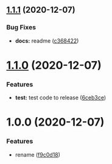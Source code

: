 ## [1.1.1](https://github.com/cm-workspace/locale/compare/v1.1.0...v1.1.1) (2020-12-07)


### Bug Fixes

* **docs:** readme ([c368422](https://github.com/cm-workspace/locale/commit/c3684228769eb451d9c997b25ed39d3ed23707de))

# [1.1.0](https://github.com/cm-workspace/locale/compare/v1.0.0...v1.1.0) (2020-12-07)


### Features

* **test:** test code to release ([6ceb3ce](https://github.com/cm-workspace/locale/commit/6ceb3ce1cb29927620493e8767f8b57079846b35))

# 1.0.0 (2020-12-07)


### Features

* rename ([f9c0d18](https://github.com/cm-workspace/locale/commit/f9c0d1838e77ad5417888346aed8382942b1d14e))
